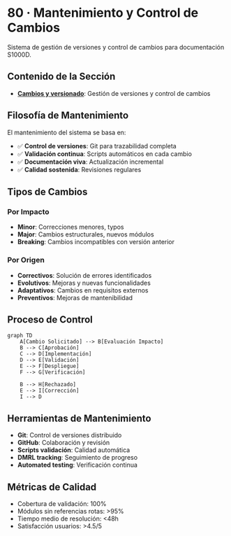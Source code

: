 # 80 · Mantenimiento y Control de Cambios

Sistema de gestión de versiones y control de cambios para documentación S1000D.

## Contenido de la Sección

- **[Cambios y versionado](cambios-versionado.md)**: Gestión de versiones y control de cambios

## Filosofía de Mantenimiento

El mantenimiento del sistema se basa en:

- ✅ **Control de versiones**: Git para trazabilidad completa
- ✅ **Validación continua**: Scripts automáticos en cada cambio
- ✅ **Documentación viva**: Actualización incremental  
- ✅ **Calidad sostenida**: Revisiones regulares

## Tipos de Cambios

### Por Impacto
- **Minor**: Correcciones menores, typos
- **Major**: Cambios estructurales, nuevos módulos
- **Breaking**: Cambios incompatibles con versión anterior

### Por Origen
- **Correctivos**: Solución de errores identificados
- **Evolutivos**: Mejoras y nuevas funcionalidades
- **Adaptativos**: Cambios en requisitos externos
- **Preventivos**: Mejoras de mantenibilidad

## Proceso de Control

```mermaid
graph TD
    A[Cambio Solicitado] --> B[Evaluación Impacto]
    B --> C[Aprobación]
    C --> D[Implementación]
    D --> E[Validación]
    E --> F[Despliegue]
    F --> G[Verificación]
    
    B --> H[Rechazado]
    E --> I[Corrección]
    I --> D
```

## Herramientas de Mantenimiento

- **Git**: Control de versiones distribuido
- **GitHub**: Colaboración y revisión
- **Scripts validación**: Calidad automática
- **DMRL tracking**: Seguimiento de progreso
- **Automated testing**: Verificación continua

## Métricas de Calidad

- Cobertura de validación: 100%
- Módulos sin referencias rotas: >95%  
- Tiempo medio de resolución: <48h
- Satisfacción usuarios: >4.5/5